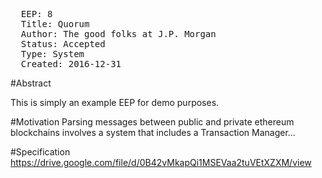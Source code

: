 <pre>
  EEP: 8
  Title: Quorum 
  Author: The good folks at J.P. Morgan 
  Status: Accepted
  Type: System
  Created: 2016-12-31
</pre>

#Abstract

This is simply an example EEP for demo purposes.

#Motivation
Parsing messages between public and private ethereum blockchains involves a system that includes a Transaction Manager...

#Specification
https://drive.google.com/file/d/0B42vMkapQi1MSEVaa2tuVEtXZXM/view


